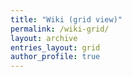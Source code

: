 ```yaml
---
title: "Wiki (grid view)"
permalink: /wiki-grid/
layout: archive
entries_layout: grid
author_profile: true
---
```


